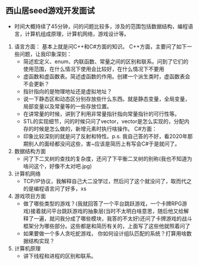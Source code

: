 ## 西山居seed游戏开发面试 ##

* 时间大概持续了45分钟，问的问题比较多，涉及的范围包括数据结构，编程语言，计算机组成原理，计算机网络，游戏设计等。
1. 语言方面：
	基本上就是问C++和C#方面的知识。
	C++方面，主要问了如下一些问题，让我印象深刻：
	* 简述宏定义、enum、内联函数、常量之间的区别和联系。问到了它们的使用范围，在什么情况下使用会比较好，在什么情况下不要用
	* 虚函数和虚函数表。简述虚函数的作用。创建一个派生类时，虚函数表会不会更新？
	* 指针指向的是物理地址还是虚拟地址？
	* 说一下静态区和动态区分别存放些什么东西。就是静态变量，全局变量，局部变量以及常量等的一些存放位置。
	* 在讲常量的时候，讲到了利用非常量指针指向常量指针的可行性等。
	* STL的实现细节，问的时候只问了vector，vector是怎么实现的，分配内存的时候是怎么做的，新增元素时执行啥操作。
	C#方面：
	* 印象比较深刻的就是问了反射和特性。p.s. 我自己答的不好，看2020年那期别人的面经都没问这些，害~应该是简历上有写会C#于是就问了。
2. 数据结构方面
	* 问了下二叉树的查找的复杂度，还问了下平衡二叉树的别称(我也不知道为啥问这个，好像不太对吧.jpg)
3. 计算机网络
	* TCP/IP协议，我解释自己大二没学过，然后问了这个就没问了，取而代之的是编程语言问了好多，xs
4. 游戏项目方面
	* 做了哪些类型的游戏？(我就回答了一个平台跳跃游戏，一个卡牌RPG游戏)接着就问平台跳跃游戏的抽象层(当时不太明白啥意思，随后他又给解释了一遍，就问我分成了哪些模块，我答的不太好)还问了卡牌游戏的战斗框架分为哪些部分。这些都是和简历有关的，上面写了这些他就照着问了
	* 如果要做一个多人贪吃蛇游戏， 你如何设计组队匹配的系统？打算用啥数据结构实现？
5. 计算机原理
	* 讲下线程和进程的区别和联系。